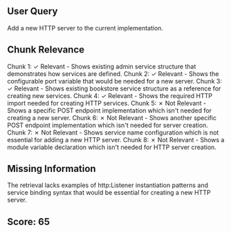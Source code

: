 ## User Query
Add a new HTTP server to the current implementation.

## Chunk Relevance
Chunk 1: ✓ Relevant - Shows existing admin service structure that demonstrates how services are defined.
Chunk 2: ✓ Relevant - Shows the configurable port variable that would be needed for a new server.
Chunk 3: ✓ Relevant - Shows existing bookstore service structure as a reference for creating new services.
Chunk 4: ✓ Relevant - Shows the required HTTP import needed for creating HTTP services.
Chunk 5: ✗ Not Relevant - Shows a specific POST endpoint implementation which isn't needed for creating a new server.
Chunk 6: ✗ Not Relevant - Shows another specific POST endpoint implementation which isn't needed for server creation.
Chunk 7: ✗ Not Relevant - Shows service name configuration which is not essential for adding a new HTTP server.
Chunk 8: ✗ Not Relevant - Shows a module variable declaration which isn't needed for HTTP server creation.

## Missing Information
The retrieval lacks examples of http:Listener instantiation patterns and service binding syntax that would be essential for creating a new HTTP server.

## Score: 65